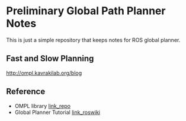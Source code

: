 # Preliminary Global Path Planner Notes

This is just a simple repository that keeps notes for ROS global planner.

## Fast and Slow Planning

http://ompl.kavrakilab.org/blog   

## Reference
- OMPL library [link_repo](https://github.com/windelbouwman/move-base-ompl)
- Global Planner Tutorial [link_roswiki](http://wiki.ros.org/navigation/Tutorials/Writing%20A%20Global%20Path%20Planner%20As%20Plugin%20in%20ROS)
